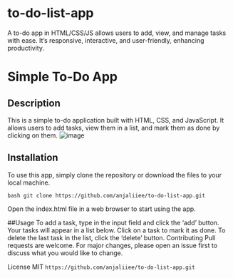 # to-do-list-app
A to-do app in HTML/CSS/JS allows users to add, view, and manage tasks with ease. It’s responsive, interactive, and user-friendly, enhancing productivity.
# Simple To-Do App

## Description

This is a simple to-do application built with HTML, CSS, and JavaScript. It allows users to add tasks, view them in a list, and mark them as done by clicking on them.
![image](https://github.com/anjaliiee/to-do-list-app/assets/146212588/25fc82db-b63d-44a8-b05e-9928ab69f0c3)




## Installation

To use this app, simply clone the repository or download the files to your local machine.


```bash git clone https://github.com/anjaliiee/to-do-list-app.git ```

Open the index.html file in a web browser to start using the app.

##Usage
To add a task, type in the input field and click the ‘add’ button.
Your tasks will appear in a list below.
Click on a task to mark it as done.
To delete the last task in the list, click the ‘delete’ button.
Contributing
Pull requests are welcome. For major changes, please open an issue first to discuss what you would like to change.

License
MIT
`https://github.com/anjaliiee/to-do-list-app.git`

